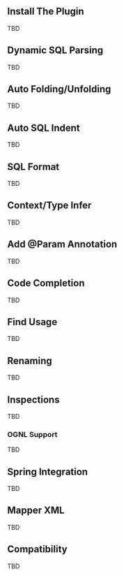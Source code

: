 ## Install The Plugin
TBD

## Dynamic SQL Parsing
TBD

## Auto Folding/Unfolding
TBD

## Auto SQL Indent
TBD

## SQL Format
TBD

## Context/Type Infer
TBD

## Add @Param Annotation
TBD

## Code Completion
TBD

## Find Usage
TBD

## Renaming
TBD

## Inspections
TBD

### OGNL Support
TBD

## Spring Integration
TBD

## Mapper XML
TBD

## Compatibility
TBD